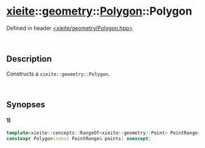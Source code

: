 # [xieite](../../../xieite.md)\:\:[geometry](../../../geometry.md)\:\:[Polygon](../../Polygon.md)\:\:Polygon
Defined in header [<xieite/geometry/Polygon.hpp>](../../../../include/xieite/geometry/Polygon.hpp)

&nbsp;

## Description
Constructs a `xieite::geometry::Polygon`.

&nbsp;

## Synopses
#### 1)
```cpp
template<xieite::concepts::RangeOf<xieite::geometry::Point> PointRange>
constexpr Polygon(const PointRange& points) noexcept;
```
